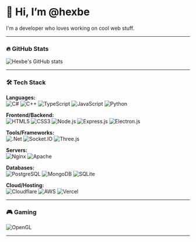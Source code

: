 # 👋 Hi, I’m @hexbe

I'm a developer who loves working on cool web stuff.

---

### 🔥 GitHub Stats
![Hexbe's GitHub stats](https://github-readme-stats-one-tau-83.vercel.app/api?username=hexbe&hide=contribs,prs&show_icons=true&theme=tokyonight)

---

### 🛠️ Tech Stack
**Languages:**  
![C#](https://img.shields.io/badge/C%23-239120.svg?style=flat&logo=csharp&logoColor=white)
![C++](https://img.shields.io/badge/C++-00599C.svg?style=flat&logo=cplusplus&logoColor=white)
![TypeScript](https://img.shields.io/badge/TypeScript-007ACC.svg?style=flat&logo=typescript&logoColor=white)
![JavaScript](https://img.shields.io/badge/JavaScript-F7DF1E.svg?style=flat&logo=javascript&logoColor=black)
![Python](https://img.shields.io/badge/python-3670A0?style=flat&logo=python&logoColor=ffdd54)

**Frontend/Backend:**  
![HTML5](https://img.shields.io/badge/HTML5-E34F26.svg?style=flat&logo=html5&logoColor=white)
![CSS3](https://img.shields.io/badge/CSS3-1572B6.svg?style=flat&logo=css3&logoColor=white)
![Node.js](https://img.shields.io/badge/Node.js-339933.svg?style=flat&logo=nodedotjs&logoColor=white)
![Express.js](https://img.shields.io/badge/Express.js-000000.svg?style=flat&logo=express&logoColor=white)
![Electron.js](https://img.shields.io/badge/Electron-191970.svg?style=flat&logo=electron&logoColor=white)

**Tools/Frameworks:**  
![.Net](https://img.shields.io/badge/.NET-5C2D91?style=flat&logo=dotnet&logoColor=white)
![Socket.IO](https://img.shields.io/badge/Socket.IO-010101.svg?style=flat&logo=socketdotio&logoColor=white)
![Three.js](https://img.shields.io/badge/Three.js-000000.svg?style=flat&logo=three.js&logoColor=white)

**Servers:**  
![Nginx](https://img.shields.io/badge/nginx-%23009639.svg?style=flat&logo=nginx&logoColor=white)
![Apache](https://img.shields.io/badge/apache-%23D42029.svg?style=flat&logo=apache&logoColor=white)

**Databases:**  
![PostgreSQL](https://img.shields.io/badge/postgresql-316192.svg?style=flat&logo=postgresql&logoColor=white)
![MongoDB](https://img.shields.io/badge/MongoDB-4ea94b.svg?style=flat&logo=mongodb&logoColor=white)
![SQLite](https://img.shields.io/badge/sqlite-07405e.svg?style=flat&logo=sqlite&logoColor=white)

**Cloud/Hosting:**  
![Cloudflare](https://img.shields.io/badge/Cloudflare-F38020?style=flat&logo=Cloudflare&logoColor=white)
![AWS](https://img.shields.io/badge/AWS-FF9900.svg?style=flat&logo=amazon-aws&logoColor=white)
![Vercel](https://img.shields.io/badge/vercel-000000.svg?style=flat&logo=vercel&logoColor=white)

---

### 🎮 Gaming
![OpenGL](https://img.shields.io/badge/OpenGL-white?logo=OpenGL&style=flat)

---
